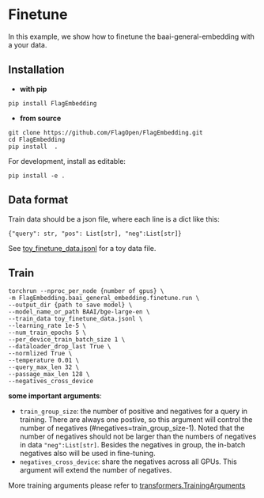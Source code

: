 # Finetune
In this example, we show how to finetune the baai-general-embedding with a your data.

## Installation
* **with pip**
```
pip install FlagEmbedding
```

* **from source**
```
git clone https://github.com/FlagOpen/FlagEmbedding.git
cd FlagEmbedding
pip install  .
```
For development, install as editable:
```
pip install -e .
```
 

## Data format
Train data should be a json file, where each line is a dict like this:

```
{"query": str, "pos": List[str], "neg":List[str]}
```
See [toy_finetune_data.jsonl]() for a toy data file.


## Train
```
torchrun --nproc_per_node {number of gpus} \
-m FlagEmbedding.baai_general_embedding.finetune.run \
--output_dir {path to save model} \
--model_name_or_path BAAI/bge-large-en \
--train_data toy_finetune_data.jsonl \
--learning_rate 1e-5 \
--num_train_epochs 5 \
--per_device_train_batch_size 1 \
--dataloader_drop_last True \
--normlized True \
--temperature 0.01 \
--query_max_len 32 \
--passage_max_len 128 \
--negatives_cross_device
```

**some important arguments**:
- `train_group_size`: the number of positive and negatives for a query in training.
There are always one postive, so this argument will control the number of negatives (#negatives=train_group_size-1).
Noted that the number of negatives should not be larger than the numbers of negatives in data `"neg":List[str]`.
Besides the negatives in group, the in-batch negatives also will be used in fine-tuning.
- `negatives_cross_device`: share the negatives across all GPUs. This argument will extend the number of negatives.

More training arguments please refer to [transformers.TrainingArguments](https://huggingface.co/docs/transformers/main_classes/trainer#transformers.TrainingArguments)





